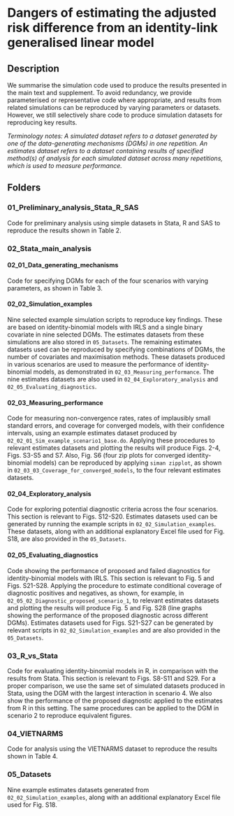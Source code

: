 # Dangers of estimating the adjusted risk difference from an identity-link generalised linear model

## Description
We summarise the simulation code used to produce the results presented in the main text and supplement. To avoid redundancy, we provide parameterised or representative code where appropriate, and results from related simulations can be reproduced by varying parameters or datasets. However, we still selectively share code to produce simulation datasets for reproducing key results.

*Terminology notes: A simulated dataset refers to a dataset generated by one of the data-generating mechanisms (DGMs) in one repetition. An estimates dataset refers to a dataset containing results of specified method(s) of analysis for each simulated dataset across many repetitions, which is used to measure performance.*

## Folders
### 01_Preliminary_analysis_Stata_R_SAS
Code for preliminary analysis using simple datasets in Stata, R and SAS to reproduce the results shown in Table 2.

### 02_Stata_main_analysis
#### 02_01_Data_generating_mechanisms
Code for specifying DGMs for each of the four scenarios with varying parameters, as shown in Table 3.
#### 02_02_Simulation_examples
Nine selected example simulation scripts to reproduce key findings. These are based on identity-binomial models with IRLS and a single binary covariate in nine selected DGMs. The estimates datasets from these simulations are also stored in `05_Datasets`. The remaining estimates datasets used can be reproduced by specifying combinations of DGMs, the number of covariates and maximisation methods. These datasets produced in various scenarios are used to measure the performance of identity-binomial models, as demonstrated in `02_03_Measuring_performance`. The nine estimates datasets are also used in `02_04_Exploratory_analysis` and `02_05_Evaluating_diagnostics`.
#### 02_03_Measuring_performance
Code for measuring non-convergence rates, rates of implausibly small standard errors, and coverage for converged models, with their confidence intervals, using an example estimates dataset produced by `02_02_01_Sim_example_scenario1_base.do`. Applying these procedures to relevant estimates datasets and plotting the results will produce Figs. 2-4, Figs. S3-S5 and S7. Also, Fig. S6 (four zip plots for converged identity-binomial models) can be reproduced by applying `siman zipplot`, as shown in `02_03_03_Coverage_for_converged_models`, to the four relevant estimates datasets.
#### 02_04_Exploratory_analysis
Code for exploring potential diagnostic criteria across the four scenarios. This section is relevant to Figs. S12-S20. Estimates datasets used can be generated by running the example scripts in `02_02_Simulation_examples`. These datasets, along with an additional explanatory Excel file used for Fig. S18, are also provided in the `05_Datasets`. 
#### 02_05_Evaluating_diagnostics
Code showing the performance of proposed and failed diagnostics for identity-binomial models with IRLS. This section is relevant to Fig. 5 and Figs. S21-S28. Applying the procedure to estimate conditional coverage of diagnostic positives and negatives, as shown, for example, in `02_05_02_Diagnostic_proposed_scenario_1`, to relevant estimates datasets and plotting the results will produce Fig. 5 and Fig. S28 (line graphs showing the performance of the proposed diagnostic across different DGMs). Estimates datasets used for Figs. S21-S27 can be generated by relevant scripts in `02_02_Simulation_examples` and are also provided in the `05_Datasets`.

### 03_R_vs_Stata
Code for evaluating identity-binomial models in R, in comparison with the results from Stata. This section is relevant to Figs. S8-S11 and S29. For a proper comparison, we use the same set of simulated datasets produced in Stata, using the DGM with the largest interaction in scenario 4. We also show the performance of the proposed diagnostic applied to the estimates from R in this setting. The same procedures can be applied to the DGM in scenario 2 to reproduce equivalent figures.  

### 04_VIETNARMS
Code for analysis using the VIETNARMS dataset to reproduce the results shown in Table 4.
 
### 05_Datasets
Nine example estimates datasets generated from `02_02_Simulation_examples`, along with an additional explanatory Excel file used for Fig. S18.
